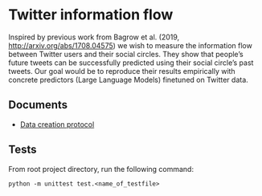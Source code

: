 # Twitter information flow

Inspired by previous work from Bagrow et al. (2019, http://arxiv.org/abs/1708.04575) we wish to measure the information flow between Twitter users and their social circles.
They show that people’s future tweets can be successfully predicted using their social circle’s past tweets. 
Our goal would be to reproduce their results empirically with concrete predictors (Large Language Models) finetuned on Twitter data.

## Documents
- [Data creation protocol](https://docs.google.com/document/d/1S3l3l4WyBCYYF4GrcMBFgq_O79uWhspe2Puwr8cg5Kw/edit?usp=sharing)


## Tests

From root project directory, run the following command:
```
python -m unittest test.<name_of_testfile>
```